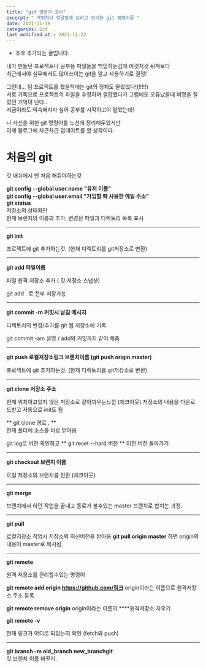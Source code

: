 ```yaml
---
title: "git 명령어 정리"
excerpt: " 개발하다 헷갈릴때 보려고 정리한 git 명령어들 "
date: 2021-11-19
categories: Git
last_modified_at : 2021-11-22
---
```

* 추후 추가되는 글입니다.

내가 만들던 프로젝트나 공부용 파일들을 백업하는김에 이것저것 뒤져보다  
최근에서야 실무에서도 많이쓰이는 git을 알고 사용하기로 결정!

그런데... 팀 프로젝트를 했을적에는 git의 정체도 몰랐었다!(!!!!!)  
서로 카톡으로 프로젝트의 파일을 수정하며 결합했다가 그럼에도 오류났을때 비명을 질렀던 기억이 난다..  
지금이라도 익숙해지자 싶어 공부를 시작하고야 말았는데!  

나 자신을 위한 git 명령어를 노션에 정리해두었지만  
이제 블로그에 차근차근 업데이트를 할 생각이다.

# 처음의 git


깃 배쉬에서 맨 처음 해줘야하는것

**git config --global user.name "유저 이름"  
git config --global user.email "가입할 때 사용한 메일 주소"  
git status**  
저장소의 상태확인  
현재 브랜치의 이름과 추가, 변경된 파일과 디렉토리 목록 표시  

--- 

**git init**

프로젝트에 git 추가하는것. (현재 디렉토리를 git저장소로 변환)

---

**git add  파일이름**

파일 원격 저장소 추가 ( 깃 저장소 스냅샷)

git add . 로 전부 저장가능

---

**git commit  -m 커밋시 남길 메시지**

디렉토리의 변경/추가를 git 웹 저장소에 기록

git commit -am 설명      /        add와 커밋까지 같이 해줌

---

**git push 로컬저장소링크 브랜치이름 (git push origin master)**

프로젝트에 git 추가하는것. (현재 디렉토리를 git저장소로 변환)

---

**git clone 저장소 주소**

현재 위치하고있지 않은 저장소로 갈아끼우는느낌 (체크아웃) 
저장소의 내용을 다운로드받고 자동으로 init도 됨

** git clone 경로 . **  
현재 폴더에 소스를 바로 받아옴

git log로 버전 확인하고
** git reset --hard 버전 **
이전 버전 돌아가기 


---

**git checkout 브랜치 이름**

로컬 저장소의 브랜치를 전환  (체크아웃) 

---

**git merge**

브랜치에서 하던 작업을 끝내고 동료가 볼수있는 master 브랜치로 합치는 과정.

---

**git pull**

로컬저장소 작업시 저장소의 최신버전을 받아옴
**git pull origin master** 하면 origin의 내용이 master로 복사됨.

---

**git remote**

원격 저장소를 관리할수있는 명령어

**git remote add origin https://github.com/링크**
origin이라는 이름으로 원격저장소 주소 등록

**git remote remove origin**
origin이라는 이름의 ****원격저장소 지우기

**git remote -v**

현재 링크가 어디로 되있는지 확인 (fetch와 push)

----

**git branch -m old_branch new_branchgit**  
깃 브랜치 이름 바꾸기.
